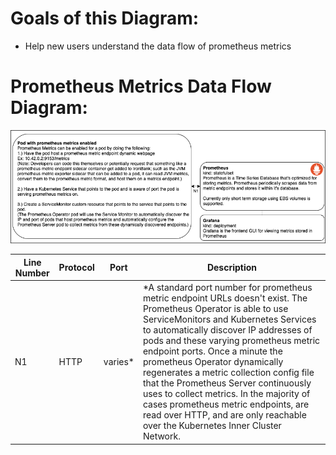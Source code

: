 # Goals of this Diagram: 
* Help new users understand the data flow of prometheus metrics

# Prometheus Metrics Data Flow Diagram: 
![](images/metrics_data_flow_diagram.app.diagrams.net.png)

| Line Number | Protocol | Port | Description |
| --- |  --- | --- | --- |
| N1 | HTTP | varies* | *A standard port number for prometheus metric endpoint URLs doesn't exist. The Prometheus Operator is able to use ServiceMonitors and Kubernetes Services to automatically discover IP addresses of pods and these varying prometheus metric endpoint ports. Once a minute the prometheus Operator dynamically regenerates a metric collection config file that the Prometheus Server continuously uses to collect metrics. In the majority of cases prometheus metric endpoints, are read over HTTP, and are only reachable over the Kubernetes Inner Cluster Network.  |
